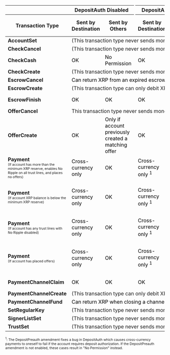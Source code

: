 <table class="depauth">
<thead>
  <tr>
    <th>&nbsp;</th>
    <th colspan="2" class="depauth-status">DepositAuth Disabled</th>
    <th class="depauth-spacer">&nbsp;</th>
    <th colspan="2" class="depauth-status">DepositAuth Enabled</th>
  </tr>
  <tr>
    <th>Transaction Type</th>
    <th>Sent by Destination</th> <th>Sent by Others</th>
    <th class="depauth-spacer">&nbsp;</th>
    <th>Sent by Destination</th> <th>Sent by Others</th> <th>Sent by Preauthorized Others</th>
  </tr>
</thead>
<tbody>
  <tr>
    <td class="depauth-txtype">AccountSet</td>
    <td colspan="6" class="depauth-na">(This transaction type never sends money.)</td>
  </tr>
  <tr>
    <td class="depauth-txtype">CheckCancel</td>
    <td colspan="6" class="depauth-na">(This transaction type never sends money.)</td>
  </tr>
  <tr>
    <td class="depauth-txtype">CheckCash</td>
    <td class="depauth-ok">OK</td>
    <td class="depauth-no">No Permission</td>
    <td class="depauth-spacer">&nbsp;</td>
    <td class="depauth-ok">OK</td>
    <td class="depauth-no">No Permission</td>
    <td class="depauth-no">No Permission</td>
  </tr>
  <tr>
    <td class="depauth-txtype">CheckCreate</td>
    <td colspan="6" class="depauth-na">(This transaction type never sends money.)</td>
  </tr>
  <tr>
    <td class="depauth-txtype">EscrowCancel</td>
    <td class="depauth-maybe" colspan="6">Can return XRP from an expired escrow</td>
  </tr>
  <tr>
    <td class="depauth-txtype">EscrowCreate</td>
    <td colspan="6" class="depauth-na">(This transaction type can only debit XRP, not credit it.)</td>
  </tr>
  <tr>
    <td class="depauth-txtype">EscrowFinish</td>
    <td class="depauth-ok">OK</td>
    <td class="depauth-ok">OK</td>
    <td class="depauth-spacer">&nbsp;</td>
    <td class="depauth-ok">OK</td>
    <td class="depauth-no">No Permission</td>
    <td class="depauth-ok">OK</td>
  </tr>
  <tr>
    <td class="depauth-txtype">OfferCancel</td>
    <td colspan="6" class="depauth-na">This transaction type never sends money.</td>
  </tr>
  <tr>
    <td class="depauth-txtype">OfferCreate</td>
    <td class="depauth-ok">OK</td>
    <td class="depauth-maybe">Only if account previously created a matching offer</td>
    <td class="depauth-spacer">&nbsp;</td>
    <td class="depauth-ok">OK</td>
    <td class="depauth-maybe">Only if account previously created a matching offer</td>
    <td class="depauth-maybe">Only if account previously created a matching offer</td>
  </tr>
  <tr>
    <td class="depauth-txtype">Payment <div class="depauth-subtype">(If account has more than the minimum XRP reserve, enables No Ripple on all trust lines, and places no offers)</div></td>
    <td class="depauth-maybe">Cross-currency only</td>
    <td class="depauth-ok">OK</td>
    <td class="depauth-spacer">&nbsp;</td>
    <td class="depauth-maybe">Cross-currency only <sup>1</sup></td>
    <td class="depauth-no">No Permission</td>
    <td class="depauth-ok">OK</td>
  </tr>
  <tr>
    <td class="depauth-txtype">Payment <div class="depauth-subtype">(If account XRP balance is below the minimum XRP reserve)</div></td>
    <td class="depauth-maybe">Cross-currency only</td>
    <td class="depauth-ok">OK</td>
    <td class="depauth-spacer">&nbsp;</td>
    <td class="depauth-maybe">Cross-currency only <sup>1</sup></td>
    <td class="depauth-maybe">XRP payments up to the minimum reserve</td>
    <td class="depauth-ok">OK</td>
  </tr>
  <tr>
    <td class="depauth-txtype">Payment <div class="depauth-subtype">(If account has any trust lines with No Ripple disabled)</div></td>
    <td class="depauth-maybe">Cross-currency only</td>
    <td class="depauth-ok">OK</td>
    <td class="depauth-spacer">&nbsp;</td>
    <td class="depauth-maybe">Cross-currency only <sup>1</sup></td>
    <td class="depauth-maybe">Balance changes from rippling</td>
    <td class="depauth-ok">OK</td>
  </tr>
  <tr>
    <td class="depauth-txtype">Payment <div class="depauth-subtype">(If account has placed offers)</div></td>
    <td class="depauth-maybe">Cross-currency only</td>
    <td class="depauth-ok">OK</td>
    <td class="depauth-spacer">&nbsp;</td>
    <td class="depauth-maybe">Cross-currency only <sup>1</sup></td>
    <td class="depauth-maybe">Balance changes from executing offers</td>
    <td class="depauth-ok">OK</td>
  </tr>
  <tr>
    <td class="depauth-txtype">PaymentChannelClaim</td>
    <td class="depauth-ok">OK</td>
    <td class="depauth-ok">OK</td>
    <td class="depauth-spacer">&nbsp;</td>
    <td class="depauth-ok">OK</td>
    <td class="depauth-no">No Permission</td>
    <td class="depauth-ok">OK</td>
  </tr>
  <tr>
    <td class="depauth-txtype">PaymentChannelCreate</td>
    <td colspan="6" class="depauth-na">(This transaction type can only debit XRP, not credit it.)</td>
  </tr>
  <tr>
    <td class="depauth-txtype">PaymentChannelFund</td>
    <td class="depauth-maybe" colspan="6">Can return XRP when closing a channel created by self</td>
  </tr>
  <tr>
    <td class="depauth-txtype">SetRegularKey</td>
    <td colspan="6" class="depauth-na">(This transaction type never sends money.)</td>
  </tr>
  <tr>
    <td class="depauth-txtype">SignerListSet</td>
    <td colspan="6" class="depauth-na">(This transaction type never sends money.)</td>
  </tr>
  <tr>
    <td class="depauth-txtype">TrustSet</td>
    <td colspan="6" class="depauth-na">(This transaction type never sends money.)</td>
  </tr>
</table>

<p class="depauth-subtype"><sup>1</sup>: The DepositPreauth amendment fixes a bug in DepositAuth which causes cross-currency payments to oneself to fail if the account requires deposit authorization. If the DepositPreauth amendment is not enabled, these cases result in "No Permission" instead.</p>

<style type="text/css">
.depauth-txtype {
  font-weight: bold;
}
.depauth-status {
  text-align: center;
}
.depauth-na {
  background-color: var(--gray-dark);
  color: var(--white);
}
.depauth-ok {
  background-color: var(--success);
  color: black;
}
.depauth-no {
  background-color: var(--danger);
  color: black;
}
.depauth-maybe {
  background-color: var(--warning);
  color: black;
}
.depauth-subtype {
  font-weight: normal;
  font-size: 8pt;
}
.depauth-spacer {
  background-color: var(--secondary);
  padding: 2px !important;
  font-size: 2px;
  border: 1px solid var(--secondary);
}
</style>
